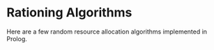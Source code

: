 # Rationing Algorithms

Here are a few random resource allocation algorithms implemented in Prolog.
